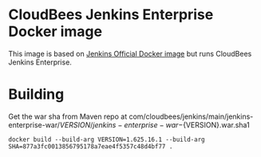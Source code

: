 # CloudBees Jenkins Enterprise Docker image

This image is based on [Jenkins Official Docker image](https://registry.hub.docker.com/_/jenkins/) but runs CloudBees Jenkins Enterprise.

# Building

Get the war sha from Maven repo at com/cloudbees/jenkins/main/jenkins-enterprise-war/${VERSION}/jenkins-enterprise-war-${VERSION}.war.sha1

    docker build --build-arg VERSION=1.625.16.1 --build-arg SHA=877a3fc0013856795178a7eae4f5357c48d4bf77 .
